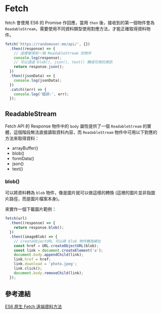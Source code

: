 # Fetch

fetch 會使用 ES6 的 Promise 作回應，當用 `then` 後，接收到的第一個物件會為 `ReadableStream`，需要使用不同資料類型使用對應方法，才能正確取得資料物件。

```js
fetch('https://randomuser.me/api/', {})
  .then((response) => {
    // 這裡會得到一個 ReadableStream 的物件
    console.log(response);
    // 可以透過 blob(), json(), text() 轉成可用的資訊
    return response.json();
  })
  .then((jsonData) => {
    console.log(jsonData);
  })
  .catch((err) => {
    console.log('錯誤:', err);
  });
```

## ReadableStream

Fetch API 的 Response 物件中的 `body` 屬性提供了一個 `ReadableStream` 的實體，這個階段無法直接讀取資料內容，而 `ReadableStream` 物件中可用以下對應的方法來取得資料：

- arrayBuffer()
- blob()
- formData()
- json()
- text()

### blob()

可以將資料轉為 `blob` 物件，像是圖片就可以做這樣的轉換 (這裡的圖片並非指圖片路徑，而是圖片檔案本身)。

來實作一個下載圖片範例：

```js
fetch(url)
  .then((response) => {
    return response.blob();
  })
  .then((imageBlob) => {
    // createObjectURL 可以將 blob 物件轉為網址
    const href = URL.createObjectURL(blob);
    const link = document.createElement('a');
    document.body.appendChild(link);
    link.href = href;
    link.download = 'photo.jpeg';
    link.click();
    document.body.removeChild(link);
  });
```

<TryBox>
  <es6-fetch-DownloadRandomImage />
</TryBox>

## 參考連結

[ES6 原生 Fetch 遠端資料方法](https://wcc723.github.io/javascript/2017/12/28/javascript-fetch/)
